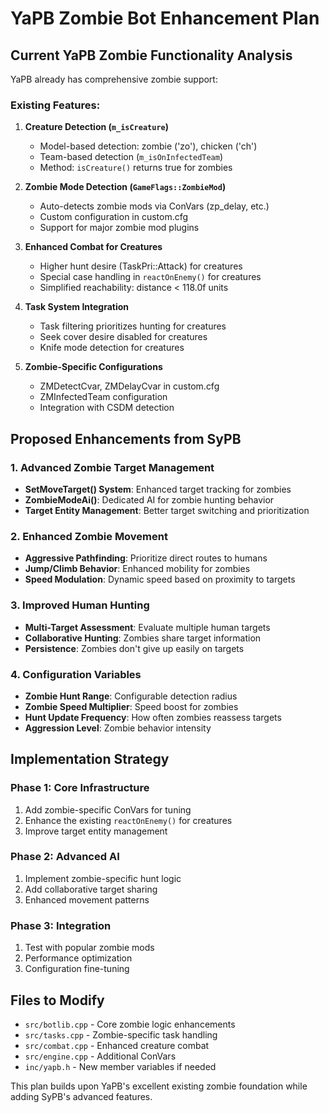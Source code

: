 # YaPB Zombie Bot Enhancement Plan

## Current YaPB Zombie Functionality Analysis

YaPB already has comprehensive zombie support:

### Existing Features:
1. **Creature Detection (`m_isCreature`)**
   - Model-based detection: zombie ('zo'), chicken ('ch')
   - Team-based detection (`m_isOnInfectedTeam`)
   - Method: `isCreature()` returns true for zombies

2. **Zombie Mode Detection (`GameFlags::ZombieMod`)**
   - Auto-detects zombie mods via ConVars (zp_delay, etc.)
   - Custom configuration in custom.cfg
   - Support for major zombie mod plugins

3. **Enhanced Combat for Creatures**
   - Higher hunt desire (TaskPri::Attack) for creatures
   - Special case handling in `reactOnEnemy()` for creatures
   - Simplified reachability: distance < 118.0f units

4. **Task System Integration**
   - Task filtering prioritizes hunting for creatures
   - Seek cover desire disabled for creatures
   - Knife mode detection for creatures

5. **Zombie-Specific Configurations**
   - ZMDetectCvar, ZMDelayCvar in custom.cfg
   - ZMInfectedTeam configuration
   - Integration with CSDM detection

## Proposed Enhancements from SyPB

### 1. Advanced Zombie Target Management
- **SetMoveTarget() System**: Enhanced target tracking for zombies
- **ZombieModeAi()**: Dedicated AI for zombie hunting behavior
- **Target Entity Management**: Better target switching and prioritization

### 2. Enhanced Zombie Movement
- **Aggressive Pathfinding**: Prioritize direct routes to humans
- **Jump/Climb Behavior**: Enhanced mobility for zombies
- **Speed Modulation**: Dynamic speed based on proximity to targets

### 3. Improved Human Hunting
- **Multi-Target Assessment**: Evaluate multiple human targets
- **Collaborative Hunting**: Zombies share target information
- **Persistence**: Zombies don't give up easily on targets

### 4. Configuration Variables
- **Zombie Hunt Range**: Configurable detection radius
- **Zombie Speed Multiplier**: Speed boost for zombies
- **Hunt Update Frequency**: How often zombies reassess targets
- **Aggression Level**: Zombie behavior intensity

## Implementation Strategy

### Phase 1: Core Infrastructure
1. Add zombie-specific ConVars for tuning
2. Enhance the existing `reactOnEnemy()` for creatures
3. Improve target entity management

### Phase 2: Advanced AI
1. Implement zombie-specific hunt logic
2. Add collaborative target sharing
3. Enhanced movement patterns

### Phase 3: Integration
1. Test with popular zombie mods
2. Performance optimization
3. Configuration fine-tuning

## Files to Modify
- `src/botlib.cpp` - Core zombie logic enhancements
- `src/tasks.cpp` - Zombie-specific task handling
- `src/combat.cpp` - Enhanced creature combat
- `src/engine.cpp` - Additional ConVars
- `inc/yapb.h` - New member variables if needed

This plan builds upon YaPB's excellent existing zombie foundation while adding SyPB's advanced features.
